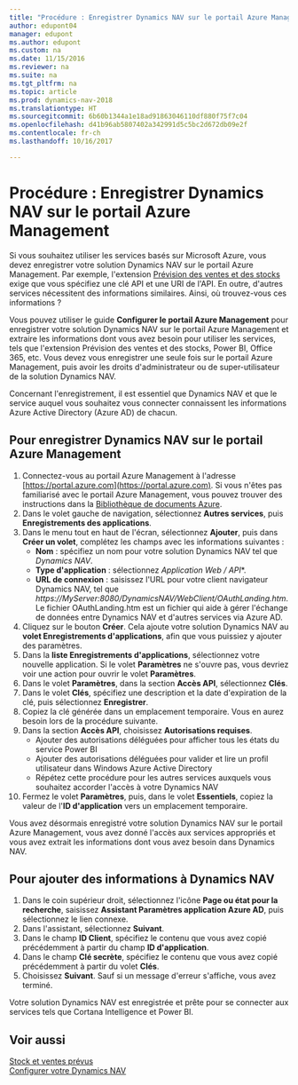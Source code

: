 ```yaml
---
title: "Procédure : Enregistrer Dynamics NAV sur le portail Azure Management"
author: edupont04
manager: edupont
ms.author: edupont
ms.custom: na
ms.date: 11/15/2016
ms.reviewer: na
ms.suite: na
ms.tgt_pltfrm: na
ms.topic: article
ms.prod: dynamics-nav-2018
ms.translationtype: HT
ms.sourcegitcommit: 6b60b1344a1e18ad91863046110df880f75f7c04
ms.openlocfilehash: d41b96ab5807402a342991d5c5bc2d672db09e2f
ms.contentlocale: fr-ch
ms.lasthandoff: 10/16/2017

---
```

# <a name="how-to-register-dynamics-nav-in-the-azure-management-portal"></a>Procédure : Enregistrer Dynamics NAV sur le portail Azure Management
Si vous souhaitez utiliser les services basés sur Microsoft Azure, vous devez enregistrer votre solution Dynamics NAV sur le portail Azure Management. Par exemple, l'extension [Prévision des ventes et des stocks](ui-extensions-sales-forecast.md) exige que vous spécifiez une clé API et une URI de l'API. En outre, d'autres services nécessitent des informations similaires. Ainsi, où trouvez-vous ces informations ?

Vous pouvez utiliser le guide **Configurer le portail Azure Management** pour enregistrer votre solution Dynamics NAV sur le portail Azure Management et extraire les informations dont vous avez besoin pour utiliser les services, tels que l'extension Prévision des ventes et des stocks, Power BI, Office 365, etc. Vous devez vous enregistrer une seule fois sur le portail Azure Management, puis avoir les droits d'administrateur ou de super-utilisateur de la solution Dynamics NAV.

Concernant l'enregistrement, il est essentiel que Dynamics NAV et que le service auquel vous souhaitez vous connecter connaissent les informations Azure Active Directory (Azure AD) de chacun.

## <a name="to-register-dynamics-nav-in-the-azure-management-portal"></a>Pour enregistrer Dynamics NAV sur le portail Azure Management
1. Connectez-vous au portail Azure Management à l'adresse [https://portal.azure.com](https://portal.azure.com). Si vous n'êtes pas familiarisé avec le portail Azure Management, vous pouvez trouver des instructions dans la [Bibliothèque de documents Azure](https://azure.microsoft.com/en-us/documentation/articles).
2. Dans le volet gauche de navigation, sélectionnez **Autres services**, puis **Enregistrements des applications**.
3. Dans le menu tout en haut de l'écran, sélectionnez **Ajouter**, puis dans **Créer un volet**, complétez les champs avec les informations suivantes :
    - **Nom** : spécifiez un nom pour votre solution Dynamics NAV tel que *Dynamics NAV*.
    - **Type d'application** : sélectionnez **Application Web* / API**.
    - **URL de connexion** : saisissez l'URL pour votre client navigateur Dynamics NAV, tel que *https://MyServer:8080/DynamicsNAV/WebClient/OAuthLanding.htm*.
        Le fichier OAuthLanding.htm est un fichier qui aide à gérer l'échange de données entre Dynamics NAV et d'autres services via Azure AD.
4. Cliquez sur le bouton **Créer**.
    Cela ajoute votre solution Dynamics NAV au **volet Enregistrements d'applications**, afin que vous puissiez y ajouter des paramètres.
5. Dans la **liste Enregistrements d'applications**, sélectionnez votre nouvelle application. Si le volet **Paramètres** ne s'ouvre pas, vous devriez voir une action pour ouvrir le volet **Paramètres**.
6. Dans le volet **Paramètres**, dans la section **Accès API**, sélectionnez **Clés**.
7. Dans le volet **Clés**, spécifiez une description et la date d'expiration de la clé, puis sélectionnez **Enregistrer**.
8. Copiez la clé générée dans un emplacement temporaire. Vous en aurez besoin lors de la procédure suivante.
9. Dans la section **Accès API**, choisissez **Autorisations requises**.
    - Ajouter des autorisations déléguées pour afficher tous les états du service Power BI
    - Ajouter des autorisations déléguées pour valider et lire un profil utilisateur dans Windows Azure Active Directory
    - Répétez cette procédure pour les autres services auxquels vous souhaitez accorder l'accès à votre Dynamics NAV
10. Fermez le volet **Paramètres**, puis, dans le volet **Essentiels**, copiez la valeur de l'**ID d'application** vers un emplacement temporaire.

Vous avez désormais enregistré votre solution Dynamics NAV sur le portail Azure Management, vous avez donné l'accès aux services appropriés et vous avez extrait les informations dont vous avez besoin dans Dynamics NAV.  

## <a name="to-add-the-information-to-dynamics-nav"></a>Pour ajouter des informations à Dynamics NAV
1. Dans le coin supérieur droit, sélectionnez l'icône **Page ou état pour la recherche**, saisissez **Assistant Paramètres application Azure AD**, puis sélectionnez le lien connexe.
2. Dans l'assistant, sélectionnez **Suivant**.
3. Dans le champ **ID Client**, spécifiez le contenu que vous avez copié précédemment à partir du champ **ID d'application**.
4. Dans le champ **Clé secrète**, spécifiez le contenu que vous avez copié précédemment à partir du volet **Clés**.
5. Choisissez **Suivant**. Sauf si un message d'erreur s'affiche, vous avez terminé.

Votre solution Dynamics NAV est enregistrée et prête pour se connecter aux services tels que Cortana Intelligence et Power BI.

## <a name="see-also"></a>Voir aussi
[Stock et ventes prévus](ui-extensions-sales-forecast.md)  
[Configurer votre Dynamics NAV](setup.md)  

